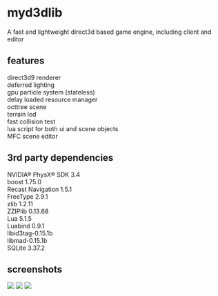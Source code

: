 myd3dlib
====
A fast and lightweight direct3d based game engine, including client and editor

features
----
direct3d9 renderer<br>
deferred lighting<br>
gpu particle system (stateless)<br>
delay loaded resource manager<br>
octtree scene<br>
terrain lod<br>
fast collision test<br>
lua script for both ui and scene objects<br>
MFC scene editor<br>

3rd party dependencies
----
NVIDIA® PhysX® SDK 3.4<br>
boost 1.75.0<br>
Recast Navigation 1.5.1<br>
FreeType 2.9.1<br>
zlib 1.2.11<br>
ZZIPlib 0.13.68<br>
Lua 5.1.5<br>
Luabind 0.9.1<br>
libid3tag-0.15.1b<br>
libmad-0.15.1b<br>
SQLite 3.37.2

screenshots
----
![](https://a.fsdn.com/con/app/proj/myd3dlib/screenshots/test.jpg)
![](https://a.fsdn.com/con/app/proj/myd3dlib/screenshots/test2.jpg)
![](https://a.fsdn.com/con/app/proj/myd3dlib/screenshots/test3.jpg)
